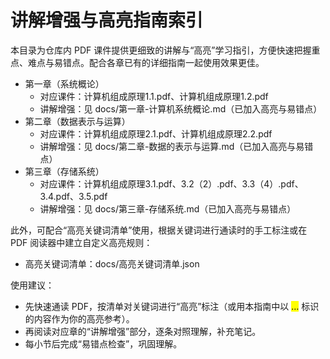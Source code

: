 # 讲解增强与高亮指南索引

本目录为仓库内 PDF 课件提供更细致的讲解与“高亮”学习指引，方便快速把握重点、难点与易错点。配合各章已有的详细指南一起使用效果更佳。

- 第一章（系统概论）
  - 对应课件：计算机组成原理1.1.pdf、计算机组成原理1.2.pdf
  - 讲解增强：见 docs/第一章-计算机系统概论.md（已加入高亮与易错点）
- 第二章（数据表示与运算）
  - 对应课件：计算机组成原理2.1.pdf、计算机组成原理2.2.pdf
  - 讲解增强：见 docs/第二章-数据的表示与运算.md（已加入高亮与易错点）
- 第三章（存储系统）
  - 对应课件：计算机组成原理3.1.pdf、3.2（2）.pdf、3.3（4）.pdf、3.4.pdf、3.5.pdf
  - 讲解增强：见 docs/第三章-存储系统.md（已加入高亮与易错点）

此外，可配合“高亮关键词清单”使用，根据关键词进行通读时的手工标注或在 PDF 阅读器中建立自定义高亮规则：

- 高亮关键词清单：docs/高亮关键词清单.json

使用建议：
- 先快速通读 PDF，按清单对关键词进行“高亮”标注（或用本指南中以 <mark>…</mark> 标识的内容作为你的高亮参考）。
- 再阅读对应章的“讲解增强”部分，逐条对照理解，补充笔记。
- 每小节后完成“易错点检查”，巩固理解。
